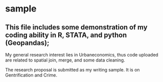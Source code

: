# sample
## This file includes some demonstration of my coding ability in R, STATA, and python (Geopandas);
My general research interest lies in Urbaneconomics, thus code uploaded are related to spatial join, merge, and some data cleaning.

The research proposal is submitted as my writing sample. It is on Gentrification and Crime. 
